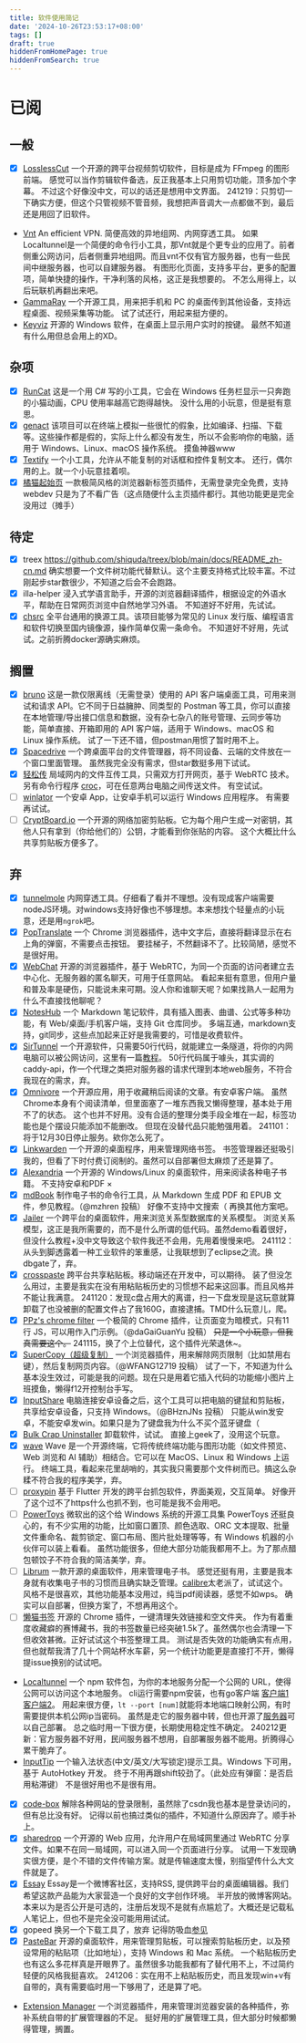 ```yaml
---
title: 软件使用简记
date: '2024-10-26T23:53:17+08:00'
tags: []
draft: true
hiddenFromHomePage: true
hiddenFromSearch: true
---
```


# 已阅

## 一般

- [x] [LosslessCut](https://github.com/mifi/lossless-cut)
    一个开源的跨平台视频剪切软件，目标是成为 FFmpeg 的图形前端。
    感觉可以当作剪辑软件备选，反正我基本上只用剪切功能，顶多加个字幕。
    不过这个好像没中文，可以的话还是想用中文界面。
    241219：只剪切一下确实方便，但这个只管视频不管音频，我想把声音调大一点都做不到，最后还是用回了旧软件。
- [Vnt](https://github.com/vnt-dev/vnt)
    An efficient VPN. 简便高效的异地组网、内网穿透工具。
    如果Localtunnel是一个简便的命令行小工具，那Vnt就是个更专业的应用了。前者侧重公网访问，后者侧重异地组网。而且vnt不仅有官方服务器，也有一些民间中继服务器，也可以自建服务器。
    有图形化页面，支持多平台，更多的配置项，简单快捷的操作，干净利落的风格，这正是我想要的。
    不怎么用得上，以后玩联机再翻出来吧。
- [GammaRay](https://github.com/RGAA-Software/GammaRay/blob/master/docs/Readme_CN.md)
    一个开源工具，用来把手机和 PC 的桌面传到其他设备，支持远程桌面、视频采集等功能。
    试了试还行，用起来挺方便的。
- [Keyviz](https://github.com/mulaRahul/keyviz)
    开源的 Windows 软件，在桌面上显示用户实时的按键。
    最然不知道有什么用但总会用上的XD。

## 杂项

- [x] [RunCat](hellogithub.com/repository/7c37c2e3bf3142e7bf5891f5070e3606)
    这是一个用 C# 写的小工具，它会在 Windows 任务栏显示一只奔跑的小猫动画，CPU 使用率越高它跑得越快。
    没什么用的小玩意，但是挺有意思。
- [x] [genact](https://hellogithub.com/repository/6a78a0168ffc4a9f931b0ac1983aea9f)
    该项目可以在终端上模拟一些很忙的假象，比如编译、扫描、下载等。这些操作都是假的，实际上什么都没有发生，所以不会影响你的电脑，适用于 Windows、Linux、macOS 操作系统。
    摸鱼神器www
- [x] [Textify](https://github.com/m417z/Textify)
    一个小工具，允许从不能复制的对话框和控件复制文本。
    还行，偶尔用的上。就一个小玩意挂着呗。
- [x] [橘猫起始页](http://jvmao.net/)
    一款极简风格的浏览器新标签页插件，无需登录完全免费，支持 webdev
    只是为了不看广告（这点随便什么主页插件都行。其他功能更是完全没用过（摊手）

## 待定

- [x] treex
    <https://github.com/shiquda/treex/blob/main/docs/README_zh-cn.md>
    确实想要一个文件树功能代替默认。这个主要支持格式比较丰富。不过刚起步star数很少，不知道之后会不会跑路。
- [x] illa-helper
    浸入式学语言助手，开源的浏览器翻译插件，根据设定的外语水平，帮助在日常网页浏览中自然地学习外语。
    不知道好不好用，先试试。
- [x] [chsrc](https://hellogithub.com/periodical/volume/101)
    全平台通用的换源工具。该项目能够为常见的 Linux 发行版、编程语言和软件切换至国内镜像源，操作简单仅需一条命令。
    不知道好不好用，先试试。之前折腾docker源确实麻烦。

## 搁置

- [x] [bruno](https://github.com/usebruno/bruno)
    这是一款仅限离线（无需登录）使用的 API 客户端桌面工具，可用来测试和请求 API。它不同于日益臃肿、同类型的 Postman 等工具，你可以直接在本地管理/导出接口信息和数据，没有杂七杂八的账号管理、云同步等功能，简单直接、开箱即用的 API 客户端，适用于 Windows、macOS 和 Linux 操作系统。
    试了一下还不错，但postman用惯了暂时用不上。
- [x] [Spacedrive](https://www.spacedrive.com/)
    一个跨桌面平台的文件管理器，将不同设备、云端的文件放在一个窗口里面管理。
    虽然我完全没有需求，但star数挺多用下试试。
- [x] [轻松传](https://easychuan.cn/)
    局域网内的文件互传工具，只需双方打开网页，基于 WebRTC 技术。
    另有命令行程序 [croc](https://github.com/schollz/croc)，可在任意两台电脑之间传送文件。
    有空试试。
- [ ] [winlator](https://github.com/brunodev85/winlator)
    一个安卓 App，让安卓手机可以运行 Windows 应用程序。
    有需要再试试。
- [ ] [CryptBoard.io](https://cryptboard.io/)
    一个开源的网络加密剪贴板。它为每个用户生成一对密钥，其他人只有拿到（你给他们的）公钥，才能看到你张贴的内容。
        这个大概比什么共享剪贴板方便多了。

## 弃

- [x] [tunnelmole](https://tunnelmole.com/)
    内网穿透工具。仔细看了看并不理想。没有现成客户端需要nodeJS环境。对windows支持好像也不够理想。本来想找个轻量点的小玩意，还是用`ngrok`吧。
- [x] [PopTranslate](https://github.com/wa008/PopTranslate)
    一个 Chrome 浏览器插件，选中文字后，直接将翻译显示在右上角的弹窗，不需要点击按钮。
    要挂梯子，不然翻译不了。比较简陋，感觉不是很好用。
- [x] [WebChat](https://github.com/molvqingtai/WebChat)
    开源的浏览器插件，基于 WebRTC，为同一个页面的访问者建立去中心化、无服务器的匿名聊天，可用于任意网站。
    看起来挺有意思，但用户量和普及率是硬伤，只能说未来可期。没人你和谁聊天呢？如果找熟人一起用为什么不直接找他聊呢？
- [x] [NotesHub](https://about.noteshub.app/)
    一个 Markdown 笔记软件，具有插入图表、曲谱、公式等多种功能，有 Web/桌面/手机客户端，支持 Git 仓库同步。
    多端互通，markdown支持，git同步，这些点加起来正好是我需要的，可惜是收费软件。
- [x] [SirTunnel](https://github.com/anderspitman/SirTunnel)
    一个开源软件，只需要50行代码，就能建立一条隧道，将你的内网电脑可以被公网访问，这里有一篇[教程](https://eighty-twenty.org/2023/01/27/sirtunnel-personal-ngrok)。
    50行代码属于噱头，其实调的caddy-api，作一个代理之类把对服务器的请求代理到本地web服务，不符合我现在的需求，弃。
- [x] [Omnivore](https://omnivore.app)
    一个开源应用，用于收藏稍后阅读的文章。有安卓客户端。
    虽然Chrome本身有个阅读清单，但里面塞了一堆东西我又懒得整理，基本处于用不了的状态。
    这个也并不好用。没有合适的整理分类手段全堆在一起，标签功能也是个摆设只能添加不能删改。
    但现在没替代品只能勉强用着。
    241101：将于12月30日停止服务。欸你怎么死了。
- [x] [Linkwarden](https://github.com/linkwarden/linkwarden)
    一个开源的桌面程序，用来管理网络书签。
    书签管理器还挺吸引我的，但看了下时付费订阅制的。虽然可以自部署但太麻烦了还是算了。
- [x] [Alexandria](https://github.com/btpf/Alexandria)
    一个开源的 Windows/Linux 的桌面软件，用来阅读各种电子书籍。
    不支持安卓和PDF ×
- [x] [mdBook](https://github.com/rust-lang/mdBook)
    制作电子书的命令行工具，从 Markdown 生成 PDF 和 EPUB 文件，参见教程。（@mzhren 投稿）
    好像不支持中文搜索（ 再换其他方案吧。
- [x] [Jailer](https://github.com/Wisser/Jailer)
    一个跨平台的桌面软件，用来浏览关系型数据库的关系模型。
    浏览关系模型，这正是我所需要的，而不是什么所谓的低代码。虽然demo看着很好，但没什么教程+没中文导致这个软件我还不会用，先用着慢慢来吧。
    241112：从头到脚透露着一种工业软件的笨重感，让我联想到了eclipse之流。换dbgate了，弃。
- [x] [crosspaste](https://crosspaste.com/)
    跨平台共享粘贴板。移动端还在开发中，可以期待。
    装了但没怎么用过，主要是我实在没有用粘贴板历史的习惯想不起来这回事。而且风格并不能让我满意。
    241120：发现c盘占用大的离谱，扫一下盘发现是这玩意就算卸载了也没被删的配置文件占了我160G，直接逮捕。TMD什么玩意儿，爬。
- [x] [PPz's chrome filter](https://github.com/ppz-pro/chrome-filter)
    一个极简的 Chrome 插件，让页面变为暗模式，只有11行 JS，可以用作入门示例。（@daGaiGuanYu 投稿）
    ~~只是一个小玩意，但我真需要这个。~~
    241115，换了个上位替代，这个插件光荣退休~。
- [x] [SuperCopy（超级复制）](https://enablecopy.com/)
    一个浏览器插件，用来解除网页限制（比如禁用右键），然后复制网页内容。（@WFANG12719 投稿）
    试了一下，不知道为什么基本没生效过，可能是我的问题。现在只是用着它插入代码的功能缩小图片上班摸鱼，懒得f12开控制台手写。
- [x] [InputShare](https://github.com/BHznJNs/InputShare)
    电脑连接安卓设备之后，这个工具可以把电脑的键鼠和剪贴板，共享给安卓设备，只支持 Windows。（@BHznJNs 投稿）
    只能从win发安卓，不能安卓发win。如果只是为了键盘我为什么不买个蓝牙键盘（
- [x] [Bulk Crap Uninstaller](https://github.com/Klocman/Bulk-Crap-Uninstaller)
    卸载软件，试试。
    直接上geek了，没用这个玩意。
- [x] [wave](https://github.com/wavetermdev/waveterm)
    Wave 是一个开源终端，它将传统终端功能与图形功能（如文件预览、Web 浏览和 AI 辅助）相结合。它可以在 MacOS、Linux 和 Windows 上运行。
    终端工具，看起来花里胡哨的，其实我只需要那个文件树而已。搞这么杂糅不符合我的程序美学，弃。
- [ ] [proxypin](https://github.com/wanghongenpin/proxypin)
    基于 Flutter 开发的跨平台抓包软件，界面美观，交互简单。
    好像开了这个过不了https什么也抓不到，也可能是我不会用吧。
- [ ] [PowerToys](https://github.com/microsoft/PowerToys)
    微软出的这个给 Windows 系统的开源工具集 PowerToys 还挺良心的，有不少实用的功能，比如窗口置顶、颜色选取、ORC 文本提取、批量文件重命名、裁剪锁定、窗口布局、图片批处理等等，有 Windows 机器的小伙伴可以装上看看。
    虽然功能很多，但绝大部分功能我都用不上。为了那点醋包顿饺子不符合我的简洁美学，弃。
- [ ] [Librum](https://github.com/Librum-Reader/Librum)
    一款开源的桌面软件，用来管理电子书。
    感觉还挺有用，主要是我本身就有收集电子书的习惯而且确实缺乏管理。[calibre](https://calibre-ebook.com/zh_CN)太老派了，试试这个。
    风格不是很喜欢，其他功能基本没用过，纯当pdf阅读器，感觉不如wps。
    确实可以自部署，但换方案了，不想再用这个。
- [ ] [懒猫书签](https://github.com/Alanrk/LazyCat-Bookmark-Cleaner)
    开源的 Chrome 插件，一键清理失效链接和空文件夹。
    作为有着重度收藏癖的赛博藏书，我的书签数量已经突破1.5k了。虽然偶尔也会清理一下但收效甚微。正好试试这个书签整理工具。
    测试是否失效的功能确实有点用，但也就帮我清了几十个网站杯水车薪，另一个统计功能更是直接打不开，懒得提issue换别的试试吧。
- [Localtunnel](https://theboroer.github.io/localtunnel-www/)
    一个 npm 软件包，为你的本地服务分配一个公网的 URL，使得公网可以访问这个本地服务。
    cli运行需要npm安装，也有go客户端 [客户端1](https://github.com/NoahShen/gotunnelme) [客户端2](https://github.com/localtunnel/go-localtunnel)。
    用起来很方便，`lt --port [num]`就能将本地端口映射公网，有时需要提供本机公网ip当密码。
    虽然是走它的服务器中转，但也开源了[服务器](https://github.com/localtunnel/server)可以自己部署。
    总之临时用一下很方便，长期使用稳定性不确定。
    240212更新：官方服务器不好用，民间服务器不想用，自部署服务器不能用。折腾得心累干脆弃了。
- [InputTip](https://inputtip.pages.dev/)
    一个输入法状态(中文/英文/大写锁定)提示工具。Windows 下可用，基于 AutoHotkey 开发。
    终于不用再跟shift较劲了。（此处应有弹窗：是否启用粘滞键）
    不是很好用也不是很有用。
- [x] [code-box](https://github.com/027xiguapi/code-box)
    解除各种网站的登录限制，虽然除了csdn我也基本是登录访问的，但有总比没有好。
    记得以前也搞过类似的插件，不知道什么原因弃了。顺手补上。
- [x] [sharedrop](https://www.sharedrop.io/)
    一个开源的 Web 应用，允许用户在局域网里通过 WebRTC 分享文件。如果不在同一局域网，可以进入同一个页面进行分享。
    试用一下发现确实很方便，是个不错的文件传输方案。就是传输速度太慢，别指望传什么大文件就是了。
- [x] [Essay](https://www.essay.ink/)
    Essay是一个微博客社区，支持RSS, 提供跨平台的桌面编辑器。我们希望这款产品能为大家营造一个良好的文字创作环境。
    半开放的微博客网站。本来以为是否公开是可选的，注册后发现不是就有点尴尬了。大概还是记载私人笔记上，但也不是完全没可能用用试试。
- [x] gopeed
    换另一个下载工具了，放弃
    记得防吸血[参见](https://github.com/GopeedLab/gopeed/discussions/650)
- [x] [PasteBar](https://github.com/PasteBar/PasteBarApp)
开源的桌面软件，用来管理剪贴板，可以搜索剪贴板历史，以及预设常用的粘贴项（比如地址），支持 Windows 和 Mac 系统。
    一个粘贴板历史也有这么多花样真是开眼界了。虽然很多功能我都有了替代用不上，不过简约轻便的风格我挺喜欢。
    241206：实在用不上粘贴板历史，而且发现win+v有自带的，真有需要临时用一下够用了，还是算了吧。
- [Extension Manager](https://github.com/JasonGrass/auto-extension-manager)
    一个浏览器插件，用来管理浏览器安装的各种插件，弥补系统自带的扩展管理器的不足。
    挺好用的扩展管理工具，但大部分时候都懒得管理，搁置。
